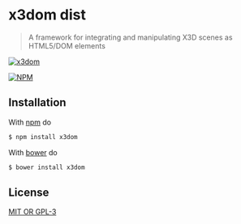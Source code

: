 # x3dom dist

> A framework for integrating and manipulating X3D scenes as HTML5/DOM elements

[![x3dom](http://www.x3dom.org/wp-content/themes/x3domnew/x3dom_logo.png)][1]

[![NPM](https://nodei.co/npm-dl/x3dom.png)](https://nodei.co/npm-dl/x3dom/)

## Installation

With [npm](https://npmjs.org/) do

```bash
$ npm install x3dom
```

With [bower](http://bower.io/) do

```bash
$ bower install x3dom
```

  [1]: http://x3dom.org "x3dom"

## License

[MIT OR GPL-3](https://github.com/x3dom/x3dom/blob/master/LICENSE)
